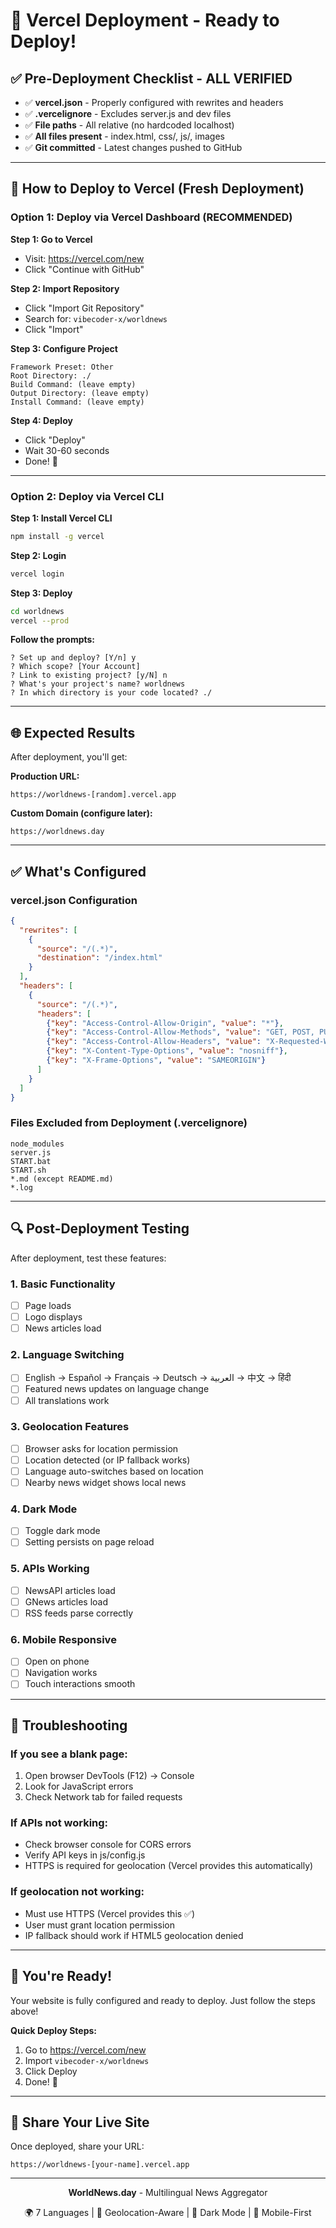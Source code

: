 # 🚀 Vercel Deployment - Ready to Deploy!

## ✅ Pre-Deployment Checklist - ALL VERIFIED

- ✅ **vercel.json** - Properly configured with rewrites and headers
- ✅ **.vercelignore** - Excludes server.js and dev files
- ✅ **File paths** - All relative (no hardcoded localhost)
- ✅ **All files present** - index.html, css/, js/, images
- ✅ **Git committed** - Latest changes pushed to GitHub

---

## 🎯 How to Deploy to Vercel (Fresh Deployment)

### Option 1: Deploy via Vercel Dashboard (RECOMMENDED)

**Step 1: Go to Vercel**
- Visit: https://vercel.com/new
- Click "Continue with GitHub"

**Step 2: Import Repository**
- Click "Import Git Repository"
- Search for: `vibecoder-x/worldnews`
- Click "Import"

**Step 3: Configure Project**
```
Framework Preset: Other
Root Directory: ./
Build Command: (leave empty)
Output Directory: (leave empty)
Install Command: (leave empty)
```

**Step 4: Deploy**
- Click "Deploy"
- Wait 30-60 seconds
- Done! 🎉

---

### Option 2: Deploy via Vercel CLI

**Step 1: Install Vercel CLI**
```bash
npm install -g vercel
```

**Step 2: Login**
```bash
vercel login
```

**Step 3: Deploy**
```bash
cd worldnews
vercel --prod
```

**Follow the prompts:**
```
? Set up and deploy? [Y/n] y
? Which scope? [Your Account]
? Link to existing project? [y/N] n
? What's your project's name? worldnews
? In which directory is your code located? ./
```

---

## 🌐 Expected Results

After deployment, you'll get:

**Production URL:**
```
https://worldnews-[random].vercel.app
```

**Custom Domain (configure later):**
```
https://worldnews.day
```

---

## ✅ What's Configured

### vercel.json Configuration
```json
{
  "rewrites": [
    {
      "source": "/(.*)",
      "destination": "/index.html"
    }
  ],
  "headers": [
    {
      "source": "/(.*)",
      "headers": [
        {"key": "Access-Control-Allow-Origin", "value": "*"},
        {"key": "Access-Control-Allow-Methods", "value": "GET, POST, PUT, DELETE, OPTIONS"},
        {"key": "Access-Control-Allow-Headers", "value": "X-Requested-With, Content-Type, Accept"},
        {"key": "X-Content-Type-Options", "value": "nosniff"},
        {"key": "X-Frame-Options", "value": "SAMEORIGIN"}
      ]
    }
  ]
}
```

### Files Excluded from Deployment (.vercelignore)
```
node_modules
server.js
START.bat
START.sh
*.md (except README.md)
*.log
```

---

## 🔍 Post-Deployment Testing

After deployment, test these features:

### 1. Basic Functionality
- [ ] Page loads
- [ ] Logo displays
- [ ] News articles load

### 2. Language Switching
- [ ] English → Español → Français → Deutsch → العربية → 中文 → हिंदी
- [ ] Featured news updates on language change
- [ ] All translations work

### 3. Geolocation Features
- [ ] Browser asks for location permission
- [ ] Location detected (or IP fallback works)
- [ ] Language auto-switches based on location
- [ ] Nearby news widget shows local news

### 4. Dark Mode
- [ ] Toggle dark mode
- [ ] Setting persists on page reload

### 5. APIs Working
- [ ] NewsAPI articles load
- [ ] GNews articles load
- [ ] RSS feeds parse correctly

### 6. Mobile Responsive
- [ ] Open on phone
- [ ] Navigation works
- [ ] Touch interactions smooth

---

## 🐛 Troubleshooting

### If you see a blank page:
1. Open browser DevTools (F12) → Console
2. Look for JavaScript errors
3. Check Network tab for failed requests

### If APIs not working:
- Check browser console for CORS errors
- Verify API keys in js/config.js
- HTTPS is required for geolocation (Vercel provides this automatically)

### If geolocation not working:
- Must use HTTPS (Vercel provides this ✅)
- User must grant location permission
- IP fallback should work if HTML5 geolocation denied

---

## 🎉 You're Ready!

Your website is fully configured and ready to deploy. Just follow the steps above!

**Quick Deploy Steps:**
1. Go to https://vercel.com/new
2. Import `vibecoder-x/worldnews`
3. Click Deploy
4. Done! 🚀

---

## 📱 Share Your Live Site

Once deployed, share your URL:
```
https://worldnews-[your-name].vercel.app
```

---

<div align="center">

**WorldNews.day** - Multilingual News Aggregator

🌍 7 Languages | 📍 Geolocation-Aware | 🌙 Dark Mode | 📱 Mobile-First

</div>
